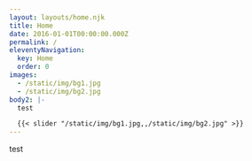 ```yaml
---
layout: layouts/home.njk
title: Home
date: 2016-01-01T00:00:00.000Z
permalink: /
eleventyNavigation:
  key: Home
  order: 0
images:
  - /static/img/bg1.jpg
  - /static/img/bg2.jpg
body2: |-
  test

  {{< slider "/static/img/bg1.jpg,,/static/img/bg2.jpg" >}}
---
```

test

